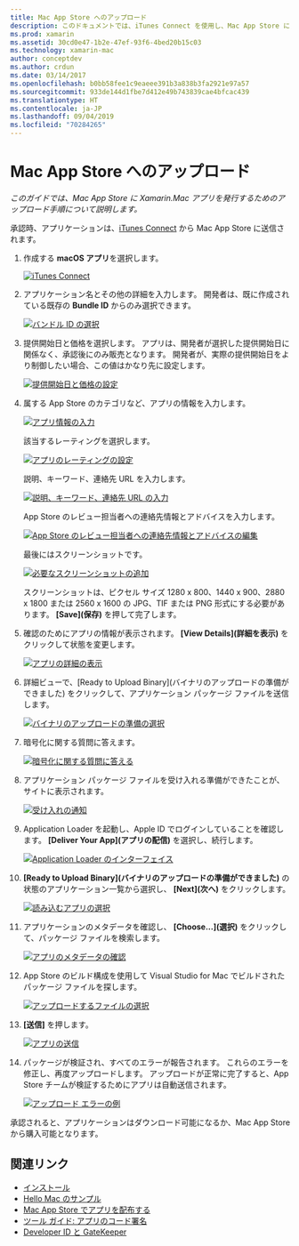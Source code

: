 ```yaml
---
title: Mac App Store へのアップロード
description: このドキュメントでは、iTunes Connect を使用し、Mac App Store に Xamarin.Mac アプリをアップロードする方法について説明します。 プロセスを完了する目的で iTunes Connect から要求される情報について説明します。
ms.prod: xamarin
ms.assetid: 30cd0e47-1b2e-47ef-93f6-4bed20b15c03
ms.technology: xamarin-mac
author: conceptdev
ms.author: crdun
ms.date: 03/14/2017
ms.openlocfilehash: b0bb58fee1c9eaeee391b3a838b3fa2921e97a57
ms.sourcegitcommit: 933de144d1fbe7d412e49b743839cae4bfcac439
ms.translationtype: HT
ms.contentlocale: ja-JP
ms.lasthandoff: 09/04/2019
ms.locfileid: "70284265"
---
```

# <a name="upload-to-mac-app-store"></a>Mac App Store へのアップロード

_このガイドでは、Mac App Store に Xamarin.Mac アプリを発行するためのアップロード手順について説明します。_

承認時、アプリケーションは、[iTunes Connect](http://itunesconnect.apple.com/) から Mac App Store に送信されます。

1. 作成する **macOS アプリ**を選択します。 

    [![](uploading-images/image65.png "iTunes Connect")](uploading-images/image65.png#lightbox)

2. アプリケーション名とその他の詳細を入力します。 開発者は、既に作成されている既存の **Bundle ID** からのみ選択できます。 

    [![](uploading-images/image66.png "バンドル ID の選択")](uploading-images/image66.png#lightbox)

3. 提供開始日と価格を選択します。 アプリは、開発者が選択した提供開始日に関係なく、承認後にのみ販売となります。 開発者が、実際の提供開始日をより制御したい場合、この値はかなり先に設定します。 

    [![](uploading-images/image67.png "提供開始日と価格の設定")](uploading-images/image67.png#lightbox)

4. 属する App Store のカテゴリなど、アプリの情報を入力します。 

    [![](uploading-images/image68.png "アプリ情報の入力")](uploading-images/image68.png#lightbox) 

    該当するレーティングを選択します。 

    [![](uploading-images/image69.png "アプリのレーティングの設定")](uploading-images/image69.png#lightbox) 

    説明、キーワード、連絡先 URL を入力します。 

    [![](uploading-images/image70.png "説明、キーワード、連絡先 URL の入力")](uploading-images/image70.png#lightbox) 

    App Store のレビュー担当者への連絡先情報とアドバイスを入力します。 

    [![](uploading-images/image71.png "App Store のレビュー担当者への連絡先情報とアドバイスの編集")](uploading-images/image71.png#lightbox) 

    最後にはスクリーンショットです。 

    [![](uploading-images/image72.png "必要なスクリーンショットの追加")](uploading-images/image72.png#lightbox) 

    スクリーンショットは、ピクセル サイズ 1280 x 800、1440 x 900、2880 x 1800 または 2560 x 1600 の JPG、TIF または PNG 形式にする必要があります。 **[Save]\(保存\)** を押して完了します。

5. 確認のためにアプリの情報が表示されます。 **[View Details]\(詳細を表示\)** をクリックして状態を変更します。 

    [![](uploading-images/image73.png "アプリの詳細の表示")](uploading-images/image73.png#lightbox)

6. 詳細ビューで、[Ready to Upload Binary]\(バイナリのアップロードの準備ができました\) をクリックして、アプリケーション パッケージ ファイルを送信します。 

    [![](uploading-images/image74.png "バイナリのアップロードの準備の選択")](uploading-images/image74.png#lightbox)

7. 暗号化に関する質問に答えます。 

    [![](uploading-images/image75.png "暗号化に関する質問に答える")](uploading-images/image75.png#lightbox)

8. アプリケーション パッケージ ファイルを受け入れる準備ができたことが、サイトに表示されます。 

    [![](uploading-images/image76.png "受け入れの通知")](uploading-images/image76.png#lightbox)

9. Application Loader を起動し、Apple ID でログインしていることを確認します。
**[Deliver Your App]\(アプリの配信\)** を選択し、続行します。 

    [![](uploading-images/image77.png "Application Loader のインターフェイス")](uploading-images/image77.png#lightbox)

10. **[Ready to Upload Binary]\(バイナリのアップロードの準備ができました\)** の状態のアプリケーション一覧から選択し、 **[Next]\(次へ\)** をクリックします。 

    [![](uploading-images/image78.png "読み込むアプリの選択")](uploading-images/image78.png#lightbox)

11. アプリケーションのメタデータを確認し、 **[Choose...]\(選択\)** をクリックして、パッケージ ファイルを検索します。 

    [![](uploading-images/image79.png "アプリのメタデータの確認")](uploading-images/image79.png#lightbox)

12. App Store のビルド構成を使用して Visual Studio for Mac でビルドされたパッケージ ファイルを探します。 

    [![](uploading-images/image80.png "アップロードするファイルの選択")](uploading-images/image80.png#lightbox)

13. **[送信]** を押します。 

    [![](uploading-images/image81.png "アプリの送信")](uploading-images/image81.png#lightbox)

14. パッケージが検証され、すべてのエラーが報告されます。 これらのエラーを修正し、再度アップロードします。 アップロードが正常に完了すると、App Store チームが検証するためにアプリは自動送信されます。 

    [![](uploading-images/image82.png "アップロード エラーの例")](uploading-images/image82.png#lightbox)

承認されると、アプリケーションはダウンロード可能になるか、Mac App Store から購入可能となります。

## <a name="related-links"></a>関連リンク

- [インストール](~//mac/get-started/installation.md)
- [Hello Mac のサンプル](~//mac/get-started/hello-mac.md)
- [Mac App Store でアプリを配布する](https://developer.apple.com/devcenter/mac/checklist/)
- [ツール ガイド: アプリのコード署名](https://developer.apple.com/library/mac/#documentation/ToolsLanguages/Conceptual/OSXWorkflowGuide/CodeSigning/CodeSigning.html)
- [Developer ID と GateKeeper](https://developer.apple.com/resources/developer-id/)

